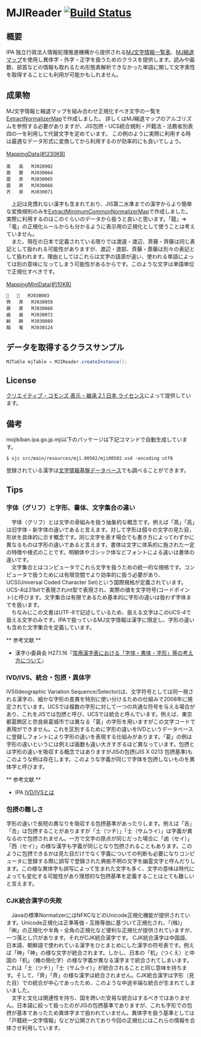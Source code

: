 # MJIReader [![Build Status](https://travis-ci.org/ksgwr/MJIReader.svg?branch=master)](https://travis-ci.org/ksgwr/MJIReader)
## 概要
IPA 独立行政法人情報処理推進機構から提供される[MJ文字情報一覧表](https://mojikiban.ipa.go.jp/1311.html)、[MJ縮退マップ](https://mojikiban.ipa.go.jp/4144.html)を使用し異体字・外字・正字を扱うためのクラスを提供します。読みや画数、部首などの情報も取れるため形態素解析できなかった単語に関して文字素性を取得することにも利用が可能かもしれません。

## 成果物

MJ文字情報と縮退マップを組み合わせ正規化すべき文字の一覧を[ExtractNormalizerMap](src/main/java/jp/ksgwr/mji/cli/ExtractNormalizerMap.java)で作成しました。
詳しくはMJ縮退マップのアルゴリズムを参照する必要がありますが、JIS包摂・UCS統合規則・戸籍法・法務省別表四の一を利用して代替文字を定めています。
この例のように実際に利用する時は最適なデータ形式に変換してから利用するのが効率的にも良いでしょう。

[MappingData(約230KB)](output/normalizerMap.tsv)

```
髙	高	MJ028902
齌	齎	MJ030064
齍	斉	MJ030065
齍	斉	MJ030066
齐	斉	MJ030071
```

　上記は見慣れない漢字も含まれており、JIS第二水準までの漢字からより簡単な変換規則のみを[ExtractMinimumCommonNormalizerMap](src/main/java/jp/ksgwr/mji/cli/ExtractMinimumCommonNormalizerMap.java)で作成しました。実際に利用するのはこのぐらいのデータから扱うと良いと思います。「龍」⇒「竜」の正規化ルールからも分かるように表示用の正規化として使うことは考えていません。  
　また、現在の日本で定義されている限りでは渡邉・渡辺、斉藤・齊藤は同じ表記として扱われる可能性がありますが、渡辺・渡部、斉藤・斎藤は別々の表記として扱われます。理由としてはこれらは文字の語源が違い、使われる単語によっては別の意味になってしまう可能性があるからです。このような文字は単語単位で正規化すべきです。

[MappingMiniData(約10KB)](output/normalizerMapMin.tsv)

```
𡿳	鼠	MJ030003
齊	斉	MJ030059
齋	斎	MJ030060
齒	歯	MJ030072
齡	齢	MJ030089
龍	竜	MJ030124
```

## データを取得するクラスサンプル

```java
MJTable mjTable = MJIReader.createInstance();
```

## License

[クリエイティブ・コモンズ 表示 – 継承 2.1 日本 ライセンス](http://creativecommons.org/licenses/by-sa/2.1/jp/)によって提供しています。

## 備考

mojikiban.ipa.go.jp.mji以下のパッケージは下記コマンドで自動生成しています。

```
$ xjc src/main/resources/mji.00502/mji00502.xsd -encoding utf8
```

登録されている漢字は[文字情報基盤データベース](https://mojikiban.ipa.go.jp/search/home)でも調べることができます。

## Tips
### 字体（グリフ）と字形、書体、文字集合の違い

　字体（グリフ）とは文字の骨組みを扱う抽象的な概念です。例えば「髙」「高」は旧字体・新字体の違いであると言えます。対して字形は個々の文字の見た目，形状を具体的に示す概念です。同じ文字を表す場合でも書き方によってわずかに異なるものは字形の違いであると言えます。書体は文字に体系的に施された一定の特徴や様式のことです。明朝体やゴシック体などフォントによる違いは書体の違いです。  
　文字集合とはコンピュータでこれら文字を扱うための統一的な規格です。コンピュータで扱うためには有限空間でより効率的に扱う必要があり、UCS(Universal Coded Character Set)という国際規格が定義されています。UCS-4は31bitで表現されint型で表現され、実際の値を文字符号(コードポイント)と呼びます。文字集合は有限であるため基本的に字形の違いは扱わず字体までを扱います。  
　ちなみにこの文書はUTF-8で記述しているため、扱える文字はこのUCS-4で扱える文字のみです。IPAで扱っているMJ文字情報は漢字に限定し、字形の違いも含めた文字集合を定義しています。

** 参考文献 **
* 漢字小委員会 H27.1.16『[常用漢字表における「字体・書体・字形」等の考え方について](http://www.bunka.go.jp/seisaku/bunkashingikai/kokugo/shoiinkai/iinkai_14/pdf/shiryo_3.pdf)』

### IVD/IVS、統合・包摂・異体字

IVS(Ideographic Variation Sequence/Selector)は、文字符号としては同一視される漢字の、細かな字形の差異を特別に使い分けるための仕組みで2008年に規定されています。UCSでは複数の字形に対して一つの共通な符号を与える場合があり、これをJISでは包摂と呼び、UCSでは統合と呼んでいます。例えば、東京都葛飾区と奈良県葛城市では異なる「葛」の字形を用いますがこの文字コードで表現ができません。これを区別するために字形の違いをIVDというデータベースに登録しフォントにより字形の違いを表現する仕組みがあります。「葛」の例は字形の違いというには例えば画数も違い大きすぎるほど異なっています。包摂とは字形の違いを吸収する概念ではありますがJISの包摂(JIS X 0213 包摂基準)もこのような例は存在します。このような字義が同じで字体を包摂しないものを異体字と呼びます。

** 参考文献 **
* IPA [IVD/IVSとは](https://mojikiban.ipa.go.jp/1292.html)

### 包摂の難しさ

字形の違いで長短の異なりを吸収する包摂基準があったりします。例えば「吉」「𠮷」は包摂することがありますが「土（ツチ）」「士（サムライ）」は字義が異なるので包摂されません。一方で文字の原点が同じだった場合に「卤（セイ）」「西（セイ）」の様な漢字も字義が同じとなり包摂されることもあります。このように包摂できるかは見た目だけでなく字義についての判断も必要になりコンピュータに登録する際に誤写で登録された典拠不明の文字を幽霊文字と呼んだりします。この様な異体字も誤写によって生まれた文字も多く、文字の意味は時代によっても変化する可能性があり理想的な包摂基準を定義することはとても難しいと言えます。

### CJK統合漢字の失敗

　Javaの標準NormalizerにはNFKCなどのUnicode正規化機能が提供されています。Unicode正規化は正準等価・互換等価に基づいて正規化され、「(株)」「㈱」の正規化や半角・全角の正規化など便利な正規化が提供されていますが、一つ落とし穴があります。それがCJK統合漢字です。
CJK統合漢字は中国語、日本語、朝鮮語で使われている漢字をひとまとめにした漢字の符号表です。例えば「神」「神」の様な文字が統合されます。しかし、日本の「机」（つくえ）と中国の「机」（機の簡化字）の様な字義が異なる漢字まで統合されてしまいます。これは「土（ツチ）」「士（サムライ）」が統合されることと同じ意味を持ちます。そして、「齊」「斉」の様な漢字は統合されません。CJK統合漢字は字形（見た目）での統合が中心であったため、このような中途半端な統合が生まれてしまいました。  
　文字と文化は関連性を持ち、国を跨いだ安易な統合はするべきではありません。日本語に絞って扱ったのがJISの包摂基準でありますが、これも字形での包摂が基本であったため異体字まで扱われていません。異体字を扱う基準としては「戸籍統一文字情報」などが公開されており今回の正規化にはこれらの情報を合体させ利用しています。
